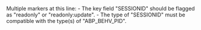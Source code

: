 Multiple markers at this line:
    - The key field "SESSIONID" should be flagged as "readonly" or "readonly:update".
    - The type of "SESSIONID" must be compatible with the type(s) of "ABP_BEHV_PID".
